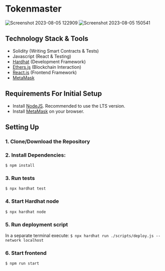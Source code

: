 # Tokenmaster

![Screenshot 2023-08-05 122909](https://github.com/Arunsardar/tokenmaster/assets/136061458/c68c0673-a86a-423a-a470-8145f39653a7)
![Screenshot 2023-08-05 150541](https://github.com/Arunsardar/tokenmaster/assets/136061458/09c2e848-9f52-45bc-8321-86e8c64c164e)


## Technology Stack & Tools

- Solidity (Writing Smart Contracts & Tests)
- Javascript (React & Testing)
- [Hardhat](https://hardhat.org/) (Development Framework)
- [Ethers.js](https://docs.ethers.io/v5/) (Blockchain Interaction)
- [React.js](https://reactjs.org/) (Frontend Framework)
- [MetaMask](https://metamask.io/)

## Requirements For Initial Setup
- Install [NodeJS](https://nodejs.org/en/). Recommended to use the LTS version.
- Install [MetaMask](https://metamask.io/) on your browser.

## Setting Up
### 1. Clone/Download the Repository

### 2. Install Dependencies:
`$ npm install`

### 3. Run tests
`$ npx hardhat test`

### 4. Start Hardhat node
`$ npx hardhat node`

### 5. Run deployment script
In a separate terminal execute:
`$ npx hardhat run ./scripts/deploy.js --network localhost`

### 6. Start frontend
`$ npm run start`
